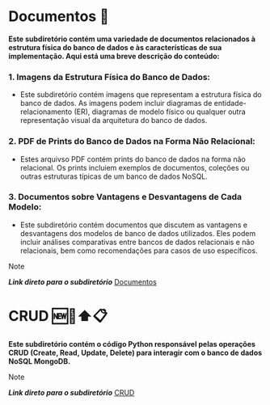 # Documentos 📄
**Este subdiretório contém uma variedade de documentos relacionados à estrutura física do banco de dados e às características de sua implementação. Aqui está uma breve descrição do conteúdo:**

### 1. Imagens da Estrutura Física do Banco de Dados:
  - Este subdiretório contém imagens que representam a estrutura física do banco de dados. As imagens podem incluir diagramas de entidade-relacionamento (ER), diagramas de modelo físico ou qualquer outra representação visual da arquitetura do banco de dados.
### 2. PDF de Prints do Banco de Dados na Forma Não Relacional:
  - Estes arquivso PDF contém prints do banco de dados na forma não relacional. Os prints incluiem exemplos de documentos, coleções ou outras estruturas típicas de um banco de dados NoSQL.
### 3. Documentos sobre Vantagens e Desvantagens de Cada Modelo:
  - Este subdiretório contém documentos que discutem as vantagens e desvantagens dos modelos de banco de dados utilizados. Eles podem incluir análises comparativas entre bancos de dados relacionais e não relacionais, bem como recomendações para casos de uso específicos.</br>

>[!NOTE]
>**_Link direto para o subdiretório_** [Documentos](https://github.com/miguelcondesantos/NoSQL/tree/MongoDB/Documentos)

# CRUD 🆕📖⬆️📋
**Este subdiretório contém o código Python responsável pelas operações CRUD (Create, Read, Update, Delete) para interagir com o banco de dados NoSQL MongoDB.**</br>
>[!NOTE]
>**_Link direto para o subdiretório_** [CRUD](https://github.com/miguelcondesantos/NoSQL/tree/MongoDB/CRUD)
